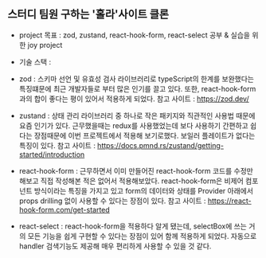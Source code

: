 ## 스터디 팀원 구하는 '홀라'사이트 클론

- project 목표 : zod, zustand, react-hook-form, react-select 공부 & 실습을 위한 joy project

- 기술 스택 :

- zod : 스키마 선언 및 유효성 검사 라이브러리로 typeScript의 한계를 보완했다는 특징떄문에 최근 개발자들로 부터 많은 인기를 끌고 있다. 또한, react-hook-form과의 합이 좋다는 평이 있어서 적용하게 되었다.
  참고 사이트 : https://zod.dev/

- zustand : 상태 관리 라이브러리 중 하나로 작은 패키지와 직관적인 사용법 때문에 요즘 인기가 있다. 근무했을때는 redux를 사용했었는데 보다 사용하기 간편하고 쉽다는 장점때문에 이번 프로젝트에서 적용해 보기로했다. 보일러 플레이트가 없다는 특징이 있다.
  참고 사이트 : https://docs.pmnd.rs/zustand/getting-started/introduction

- react-hook-form : 근무하면서 이미 만들어진 react-hook-form 코드를 수정만 해보고 직접 작성해본 적은 없어서 적용해보았다. react-hook-form은 비제어 컴포넌트 방식이라는 특징을 가지고 있고 form의 데이터와 상태를 Provider 아래에서 props drilling 없이 사용할 수 있다는 장점이 있다.
  참고 사이트 : https://react-hook-form.com/get-started

- react-select : react-hook-form을 적용하다 알게 됐는데, selectBox에 쓰는 거의 모든 기능을 쉽게 구현할 수 있다는 장점이 있어 함께 적용하게 되었다. 자동으로 handler 검색기능도 제공해 매우 편리하게 사용할 수 있을 것 같다.
